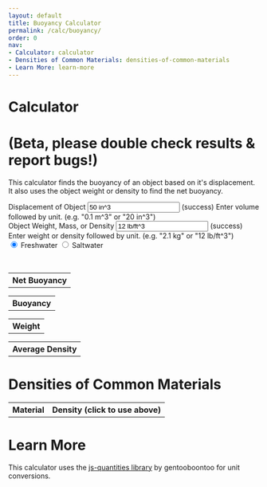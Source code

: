 ```yaml
---
layout: default
title: Buoyancy Calculator
permalink: /calc/buoyancy/
order: 0
nav:
- Calculator: calculator
- Densities of Common Materials: densities-of-common-materials
- Learn More: learn-more
---
```


# Calculator 

# (Beta, please double check results & report bugs!)

This calculator finds the buoyancy of an object based on it's displacement. It also uses the object weight or density to find the net buoyancy.

<div class="well">
<form>
<div class="form-group has-feedback" id="volumeInputGroup">
	<label for="volumeInput">Displacement of Object</label>
	<input type="text" class="form-control" id="volumeInput" onkeyup="runCalcs()" aria-describedby="inputSuccess2Status" value="50 in^3" />
	<span class="glyphicon form-control-feedback" id="volumeInputIcon" aria-hidden="true"></span>
  <span id="inputSuccess2Status" class="sr-only">(success)</span>
  <span id="helpBlock" class="help-block">Enter volume followed by unit. (e.g. "0.1 m^3" or "20 in^3")</span>
</div>

<div class="form-group has-feedback" id="weightInputGroup">
	<label for="weightInput">Object Weight, Mass, or Density</label>
	<input type="text" class="form-control" id="weightInput" onkeyup="runCalcs()" aria-describedby="inputSuccess2Status" value="12 lb/ft^3" />
	<span class="glyphicon form-control-feedback" id="weightInputIcon" aria-hidden="true"></span>
  <span id="inputSuccess2Status" class="sr-only">(success)</span>
  <span id="helpBlock" class="help-block">Enter weight or density followed by unit. (e.g. "2.1 kg" or "12 lb/ft^3")</span>
</div>

<div class="btn-group" data-toggle="buttons">
    <label class="btn btn-primary active">
        <input type="radio" id="freshwater" name="waterType" value="fresh" checked="checked" onchange="runCalcs()" /> Freshwater
    </label> 
    <label class="btn btn-primary">
        <input type="radio" id="saltwater" name="waterType" value="salt" onchange="runCalcs()"  /> Saltwater
    </label> 
</div>
</form>

<br />

<div class="row">
	<div class="col-sm-6">
		<table class="table table-hover table-condensed">
			<tr>
				<th>Net Buoyancy</th>
			</tr>
			<tbody id="netBuoyancyTableContent">
			</tbody>
		</table>
	</div>
	<div class="col-sm-6">
		<table class="table table-hover table-condensed">
			<tr>
				<th>Buoyancy</th>
			</tr>
			<tbody id="buoyancyTableContent">
			</tbody>
		</table>
	</div>
</div>

<div class="row">
	<div class="col-sm-6">
		<table class="table table-hover table-condensed">
			<tr>
				<th>Weight</th>
			</tr>
			<tbody id="weightTableContent">
			</tbody>
		</table>
	</div>
	<div class="col-sm-6">
		<table class="table table-hover table-condensed">
			<tr>
				<th>Average Density</th>
			</tr>
			<tbody id="densityTableContent">
			</tbody>
		</table>
	</div>
</div>

</div>

# Densities of Common Materials

<table class="table table-hover table-condensed">
	<tr>
		<th>Material</th>
		<th colspan="2">Density (click to use above)</th>
	</tr>
	<tbody id="materialTableContent">
	</tbody>
</table>

# Learn More

This calculator uses the [js-quantities library](https://github.com/gentooboontoo/js-quantities) by gentooboontoo for unit conversions.

<script type="text/javascript" src="{{site.baseurl}}/calc/quantities.js"></script>

<script type="text/javascript" src="https://cdnjs.cloudflare.com/ajax/libs/mathjs/2.0.1/math.min.js"></script>

<script type="text/javascript" src="/calc/buoyancy.js"></script>

